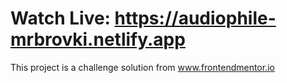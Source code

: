 # Watch Live: https://audiophile-mrbrovki.netlify.app

This project is a challenge solution from www.frontendmentor.io
